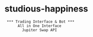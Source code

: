 # studious-happiness

     *** Trading Interface & Bot *** 
          All in One Interface
            Jupiter Swap API
          

